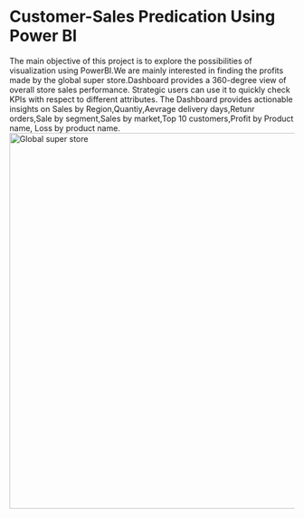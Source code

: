 # Customer-Sales Predication Using Power BI
The main objective of this project is to explore the possibilities of visualization using PowerBI.We are mainly interested in finding the profits made by the global super store.Dashboard provides a 360-degree view of overall store sales performance. Strategic users can use it to quickly check KPIs with respect to different attributes. 
The Dashboard provides actionable insights on Sales by Region,Quantiy,Aevrage delivery days,Retunr orders,Sale by segment,Sales by market,Top 10 customers,Profit by Product name, Loss by product name. 
<img width="665" alt="Global super store" src="https://user-images.githubusercontent.com/52648006/151586160-9bb7cde4-c6ec-4914-ad38-a799dca586fa.png">
